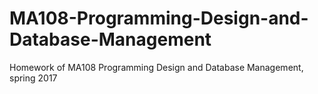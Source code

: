 # MA108-Programming-Design-and-Database-Management
Homework of MA108 Programming Design and Database Management, spring 2017 
